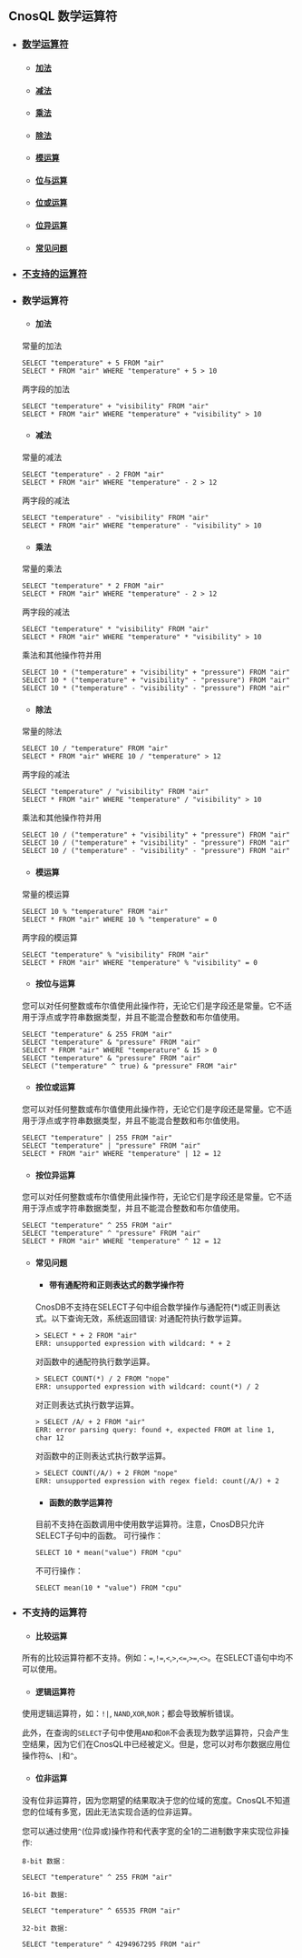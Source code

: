 ## CnosQL 数学运算符

- ### [数学运算符](#数学运算符)
    - #### [加法](#加法)
    - #### [减法](#减法)
    - #### [乘法](#乘法)
    - #### [除法](#除法)
    - #### [模运算](#模运算)
    - #### [位与运算](#位与运算)
    - #### [位或运算](#位或运算)
    - #### [位异运算](#位异运算)
    - #### [常见问题](#常见问题)

- ### [不支持的运算符](#不支持的运算符)

- ### 数学运算符

    - #### 加法

  常量的加法

  ```
  SELECT "temperature" + 5 FROM "air"
  SELECT * FROM "air" WHERE "temperature" + 5 > 10
  ```

  两字段的加法

  ```
  SELECT "temperature" + "visibility" FROM "air"
  SELECT * FROM "air" WHERE "temperature" + "visibility" > 10
  ```

    - #### 减法

  常量的减法

  ```
  SELECT "temperature" - 2 FROM "air"
  SELECT * FROM "air" WHERE "temperature" - 2 > 12
  ```

  两字段的减法

  ```
  SELECT "temperature" - "visibility" FROM "air"
  SELECT * FROM "air" WHERE "temperature" - "visibility" > 10
  ```  

    - #### 乘法

  常量的乘法

  ```
  SELECT "temperature" * 2 FROM "air"
  SELECT * FROM "air" WHERE "temperature" - 2 > 12
  ```

  两字段的减法

  ```
  SELECT "temperature" * "visibility" FROM "air"
  SELECT * FROM "air" WHERE "temperature" * "visibility" > 10
  ```  

  乘法和其他操作符并用

  ```
  SELECT 10 * ("temperature" + "visibility" + "pressure") FROM "air"
  SELECT 10 * ("temperature" + "visibility" - "pressure") FROM "air"
  SELECT 10 * ("temperature" - "visibility" - "pressure") FROM "air"
  ```

    - #### 除法

  常量的除法

  ```
  SELECT 10 / "temperature" FROM "air"
  SELECT * FROM "air" WHERE 10 / "temperature" > 12
  ```

  两字段的减法

  ```
  SELECT "temperature" / "visibility" FROM "air"
  SELECT * FROM "air" WHERE "temperature" / "visibility" > 10
  ```  

  乘法和其他操作符并用

  ```
  SELECT 10 / ("temperature" + "visibility" + "pressure") FROM "air"
  SELECT 10 / ("temperature" + "visibility" - "pressure") FROM "air"
  SELECT 10 / ("temperature" - "visibility" - "pressure") FROM "air"
  ```

    - #### 模运算

  常量的模运算

  ```
  SELECT 10 % "temperature" FROM "air"
  SELECT * FROM "air" WHERE 10 % "temperature" = 0
  ```

  两字段的模运算

  ```
  SELECT "temperature" % "visibility" FROM "air"
  SELECT * FROM "air" WHERE "temperature" % "visibility" = 0
  ```  

    - #### 按位与运算

  您可以对任何整数或布尔值使用此操作符，无论它们是字段还是常量。它不适用于浮点或字符串数据类型，并且不能混合整数和布尔值使用。

  ```
  SELECT "temperature" & 255 FROM "air"
  SELECT "temperature" & "pressure" FROM "air"
  SELECT * FROM "air" WHERE "temperature" & 15 > 0
  SELECT "temperature" & "pressure" FROM "air"
  SELECT ("temperature" ^ true) & "pressure" FROM "air"
  ```

    - #### 按位或运算

  您可以对任何整数或布尔值使用此操作符，无论它们是字段还是常量。它不适用于浮点或字符串数据类型，并且不能混合整数和布尔值使用。

  ```
  SELECT "temperature" | 255 FROM "air"
  SELECT "temperature" | "pressure" FROM "air"
  SELECT * FROM "air" WHERE "temperature" | 12 = 12
  ```
    - #### 按位异运算

  您可以对任何整数或布尔值使用此操作符，无论它们是字段还是常量。它不适用于浮点或字符串数据类型，并且不能混合整数和布尔值使用。

  ```
  SELECT "temperature" ^ 255 FROM "air"
  SELECT "temperature" ^ "pressure" FROM "air"
  SELECT * FROM "air" WHERE "temperature" ^ 12 = 12
  ``` 

    - #### 常见问题

        - #### 带有通配符和正则表达式的数学操作符

      CnosDB不支持在SELECT子句中组合数学操作与通配符(*)或正则表达式。以下查询无效，系统返回错误:
      对通配符执行数学运算。
      ```
      > SELECT * + 2 FROM "air"
      ERR: unsupported expression with wildcard: * + 2
      ```
      对函数中的通配符执行数学运算。
      ```
      > SELECT COUNT(*) / 2 FROM "nope"
      ERR: unsupported expression with wildcard: count(*) / 2
      ```   
      对正则表达式执行数学运算。
      ```
      > SELECT /A/ + 2 FROM "air"
      ERR: error parsing query: found +, expected FROM at line 1, char 12
      ```
      对函数中的正则表达式执行数学运算。
      ```
      > SELECT COUNT(/A/) + 2 FROM "nope"
      ERR: unsupported expression with regex field: count(/A/) + 2
      ```     

        - #### 函数的数学运算符

      目前不支持在函数调用中使用数学运算符。注意，CnosDB只允许SELECT子句中的函数。
      可行操作：
      ```
      SELECT 10 * mean("value") FROM "cpu"
      ```
      不可行操作：
      ```
      SELECT mean(10 * "value") FROM "cpu"
      ```
- ### 不支持的运算符

    - #### 比较运算

  所有的比较运算符都不支持。例如：`=`,`!=`,`<`,`>`,`<=`,`>=`,`<>`。在SELECT语句中均不可以使用。

    - #### 逻辑运算符

  使用逻辑运算符，如：`!|`, `NAND`,`XOR`,`NOR`；都会导致解析错误。

  此外，在查询的`SELECT`子句中使用`AND`和`OR`不会表现为数学运算符，只会产生空结果，因为它们在CnosQL中已经被定义。但是，您可以对布尔数据应用位操作符`&`、`|`和`^`。

    - #### 位非运算

  没有位非运算符，因为您期望的结果取决于您的位域的宽度。CnosQL不知道您的位域有多宽，因此无法实现合适的位非运算。

  您可以通过使用`^`(位异或)操作符和代表字宽的全1的二进制数字来实现位非操作:

  ```
  8-bit 数据：
  
  SELECT "temperature" ^ 255 FROM "air"
  
  16-bit 数据:
  
  SELECT "temperature" ^ 65535 FROM "air"
  
  32-bit 数据:
  
  SELECT "temperature" ^ 4294967295 FROM "air"
  ```